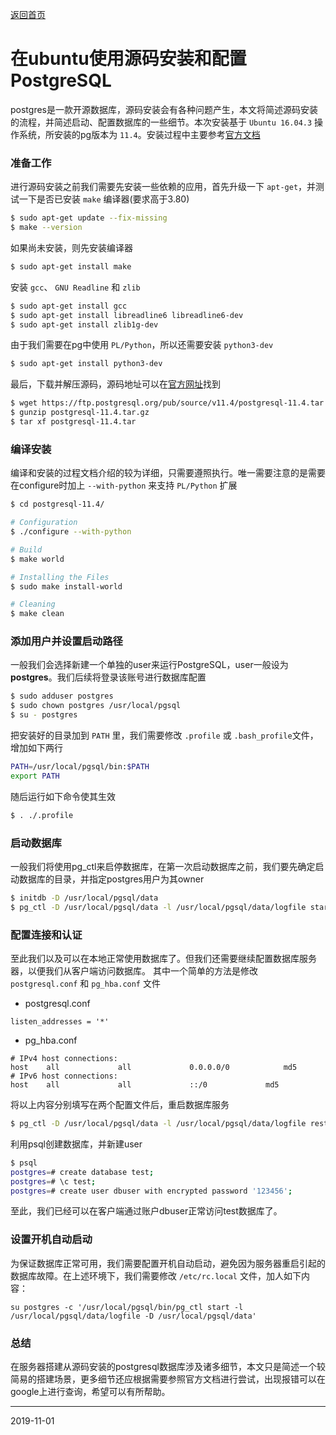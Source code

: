[返回首页](../index.md)

# 在ubuntu使用源码安装和配置PostgreSQL

postgres是一款开源数据库，源码安装会有各种问题产生，本文将简述源码安装的流程，并简述启动、配置数据库的一些细节。本次安装基于 `Ubuntu 16.04.3` 操作系统，所安装的pg版本为 `11.4`。安装过程中主要参考[官方文档](https://www.postgresql.org/docs/11/install-short.html)

### 准备工作

进行源码安装之前我们需要先安装一些依赖的应用，首先升级一下 `apt-get`，并测试一下是否已安装 `make` 编译器(要求高于3.80)

```bash
$ sudo apt-get update --fix-missing
$ make --version
```

如果尚未安装，则先安装编译器

```bash
$ sudo apt-get install make
```

安装 `gcc`、 `GNU Readline` 和 `zlib`

```bash
$ sudo apt-get install gcc
$ sudo apt-get install libreadline6 libreadline6-dev
$ sudo apt-get install zlib1g-dev
```

由于我们需要在pg中使用 `PL/Python`，所以还需要安装 `python3-dev`

```bash
$ sudo apt-get install python3-dev
```

最后，下载并解压源码，源码地址可以在[官方网址](https://www.postgresql.org/ftp/source/)找到

```bash
$ wget https://ftp.postgresql.org/pub/source/v11.4/postgresql-11.4.tar.bz2
$ gunzip postgresql-11.4.tar.gz
$ tar xf postgresql-11.4.tar
```

### 编译安装

编译和安装的过程文档介绍的较为详细，只需要遵照执行。唯一需要注意的是需要在configure时加上 `--with-python` 来支持 `PL/Python` 扩展

```bash
$ cd postgresql-11.4/

# Configuration
$ ./configure --with-python

# Build
$ make world

# Installing the Files
$ sudo make install-world

# Cleaning
$ make clean
```

### 添加用户并设置启动路径

一般我们会选择新建一个单独的user来运行PostgreSQL，user一般设为 **postgres**。我们后续将登录该账号进行数据库配置

```bash
$ sudo adduser postgres
$ sudo chown postgres /usr/local/pgsql
$ su - postgres
```

把安装好的目录加到 `PATH` 里，我们需要修改 `.profile` 或 `.bash_profile`文件，增加如下两行

```bash
PATH=/usr/local/pgsql/bin:$PATH
export PATH
```

随后运行如下命令使其生效

```bash
$ . ./.profile
```

### 启动数据库

一般我们将使用pg_ctl来启停数据库，在第一次启动数据库之前，我们要先确定启动数据库的目录，并指定postgres用户为其owner

```bash
$ initdb -D /usr/local/pgsql/data
$ pg_ctl -D /usr/local/pgsql/data -l /usr/local/pgsql/data/logfile start
```

### 配置连接和认证

至此我们以及可以在本地正常使用数据库了。但我们还需要继续配置数据库服务器，以便我们从客户端访问数据库。
其中一个简单的方法是修改 `postgresql.conf` 和 `pg_hba.conf` 文件

- postgresql.conf

```
listen_addresses = '*' 
```

- pg_hba.conf

```
# IPv4 host connections:
host    all             all             0.0.0.0/0            md5
# IPv6 host connections:
host    all             all             ::/0             md5
```

将以上内容分别填写在两个配置文件后，重启数据库服务

```bash
$ pg_ctl -D /usr/local/pgsql/data -l /usr/local/pgsql/data/logfile restart
```

利用psql创建数据库，并新建user

```bash
$ psql
postgres=# create database test;
postgres=# \c test;
postgres=# create user dbuser with encrypted password '123456';
```

至此，我们已经可以在客户端通过账户dbuser正常访问test数据库了。

### 设置开机自动启动

为保证数据库正常可用，我们需要配置开机自动启动，避免因为服务器重启引起的数据库故障。在上述环境下，我们需要修改 `/etc/rc.local` 文件，加人如下内容：

```
su postgres -c '/usr/local/pgsql/bin/pg_ctl start -l /usr/local/pgsql/data/logfile -D /usr/local/pgsql/data'
```

### 总结

在服务器搭建从源码安装的postgresql数据库涉及诸多细节，本文只是简述一个较简易的搭建场景，更多细节还应根据需要参照官方文档进行尝试，出现报错可以在google上进行查询，希望可以有所帮助。

 
---------------------------------------------------------------
2019-11-01
